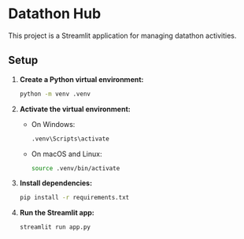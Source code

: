 # Datathon Hub

This project is a Streamlit application for managing datathon activities.

## Setup

1.  **Create a Python virtual environment:**
    ```bash
    python -m venv .venv
    ```

2.  **Activate the virtual environment:**
    - On Windows:
      ```bash
      .venv\Scripts\activate
      ```
    - On macOS and Linux:
      ```bash
      source .venv/bin/activate
      ```

3.  **Install dependencies:**
    ```bash
    pip install -r requirements.txt
    ```

4.  **Run the Streamlit app:**
    ```bash
    streamlit run app.py
    ```

